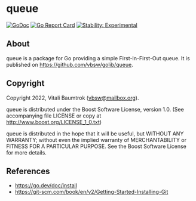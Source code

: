 # queue

[![GoDoc](https://godoc.org/github.com/vbsw/golib/queue?status.svg)](https://godoc.org/github.com/vbsw/golib/queue) [![Go Report Card](https://goreportcard.com/badge/github.com/vbsw/golib/queue)](https://goreportcard.com/report/github.com/vbsw/golib/queue) [![Stability: Experimental](https://masterminds.github.io/stability/experimental.svg)](https://masterminds.github.io/stability/experimental.html)

## About
queue is a package for Go providing a simple First-In-First-Out queue. It is published on <https://github.com/vbsw/golib/queue>.

## Copyright
Copyright 2022, Vitali Baumtrok (vbsw@mailbox.org).

queue is distributed under the Boost Software License, version 1.0. (See accompanying file LICENSE or copy at http://www.boost.org/LICENSE_1_0.txt)

queue is distributed in the hope that it will be useful, but WITHOUT ANY WARRANTY; without even the implied warranty of MERCHANTABILITY or FITNESS FOR A PARTICULAR PURPOSE. See the Boost Software License for more details.

## References
- https://go.dev/doc/install
- https://git-scm.com/book/en/v2/Getting-Started-Installing-Git
